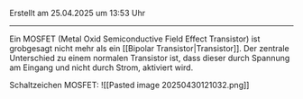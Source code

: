 Erstellt am 25.04.2025 um 13:53 Uhr

---
Ein MOSFET (Metal Oxid Semiconductive Field Effect Transistor) ist grobgesagt nicht mehr als ein [[Bipolar Transistor|Transistor]]. Der zentrale Unterschied zu einem normalen Transistor ist, dass dieser durch Spannung am Eingang und nicht durch Strom, aktiviert wird.

Schaltzeichen MOSFET:
![[Pasted image 20250430121032.png]]